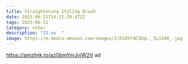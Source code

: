 ```yaml
---
title: Straightening Styling Brush
date: 2025-06-21T14:21:20.472Z
tags: 2025-06-21
Category: other
description: "22.xx  "
image: https://m.media-amazon.com/images/I/8189f4E1DqL._SL1500_.jpg
---
```

https://amzlink.to/az0bmYmJvjW2V ad
